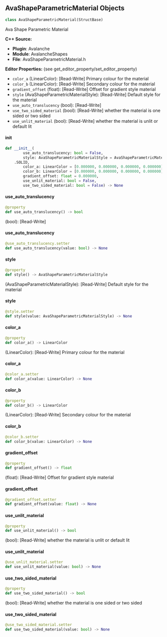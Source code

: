 ## AvaShapeParametricMaterial Objects

```python
class AvaShapeParametricMaterial(StructBase)
```

Ava Shape Parametric Material

**C++ Source:**

- **Plugin**: Avalanche
- **Module**: AvalancheShapes
- **File**: AvaShapeParametricMaterial.h

**Editor Properties:** (see get_editor_property/set_editor_property)

- ``color_a`` (LinearColor):  [Read-Write] Primary colour for the material
- ``color_b`` (LinearColor):  [Read-Write] Secondary colour for the material
- ``gradient_offset`` (float):  [Read-Write] Offset for gradient style material
- ``style`` (AvaShapeParametricMaterialStyle):  [Read-Write] Default style for the material
- ``use_auto_translucency`` (bool):  [Read-Write]
- ``use_two_sided_material`` (bool):  [Read-Write] whether the material is one sided or two sided
- ``use_unlit_material`` (bool):  [Read-Write] whether the material is unlit or default lit

<a id="unreal.AvaShapeParametricMaterial.__init__"></a>

#### __init__

```python
def __init__(
        use_auto_translucency: bool = False,
        style: AvaShapeParametricMaterialStyle = AvaShapeParametricMaterialStyle
    .SOLID,
        color_a: LinearColor = [0.000000, 0.000000, 0.000000, 0.000000],
        color_b: LinearColor = [0.000000, 0.000000, 0.000000, 0.000000],
        gradient_offset: float = 0.000000,
        use_unlit_material: bool = False,
        use_two_sided_material: bool = False) -> None
```

<a id="unreal.AvaShapeParametricMaterial.use_auto_translucency"></a>

#### use_auto_translucency

```python
@property
def use_auto_translucency() -> bool
```

(bool):  [Read-Write]

<a id="unreal.AvaShapeParametricMaterial.use_auto_translucency"></a>

#### use_auto_translucency

```python
@use_auto_translucency.setter
def use_auto_translucency(value: bool) -> None
```

<a id="unreal.AvaShapeParametricMaterial.style"></a>

#### style

```python
@property
def style() -> AvaShapeParametricMaterialStyle
```

(AvaShapeParametricMaterialStyle):  [Read-Write] Default style for the material

<a id="unreal.AvaShapeParametricMaterial.style"></a>

#### style

```python
@style.setter
def style(value: AvaShapeParametricMaterialStyle) -> None
```

<a id="unreal.AvaShapeParametricMaterial.color_a"></a>

#### color_a

```python
@property
def color_a() -> LinearColor
```

(LinearColor):  [Read-Write] Primary colour for the material

<a id="unreal.AvaShapeParametricMaterial.color_a"></a>

#### color_a

```python
@color_a.setter
def color_a(value: LinearColor) -> None
```

<a id="unreal.AvaShapeParametricMaterial.color_b"></a>

#### color_b

```python
@property
def color_b() -> LinearColor
```

(LinearColor):  [Read-Write] Secondary colour for the material

<a id="unreal.AvaShapeParametricMaterial.color_b"></a>

#### color_b

```python
@color_b.setter
def color_b(value: LinearColor) -> None
```

<a id="unreal.AvaShapeParametricMaterial.gradient_offset"></a>

#### gradient_offset

```python
@property
def gradient_offset() -> float
```

(float):  [Read-Write] Offset for gradient style material

<a id="unreal.AvaShapeParametricMaterial.gradient_offset"></a>

#### gradient_offset

```python
@gradient_offset.setter
def gradient_offset(value: float) -> None
```

<a id="unreal.AvaShapeParametricMaterial.use_unlit_material"></a>

#### use_unlit_material

```python
@property
def use_unlit_material() -> bool
```

(bool):  [Read-Write] whether the material is unlit or default lit

<a id="unreal.AvaShapeParametricMaterial.use_unlit_material"></a>

#### use_unlit_material

```python
@use_unlit_material.setter
def use_unlit_material(value: bool) -> None
```

<a id="unreal.AvaShapeParametricMaterial.use_two_sided_material"></a>

#### use_two_sided_material

```python
@property
def use_two_sided_material() -> bool
```

(bool):  [Read-Write] whether the material is one sided or two sided

<a id="unreal.AvaShapeParametricMaterial.use_two_sided_material"></a>

#### use_two_sided_material

```python
@use_two_sided_material.setter
def use_two_sided_material(value: bool) -> None
```

<a id="unreal.AvaToolboxParametricMaterial"></a>